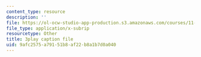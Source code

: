 ```yaml
---
content_type: resource
description: ''
file: https://ol-ocw-studio-app-production.s3.amazonaws.com/courses/11-384-malaysia-sustainable-cities-practicum-spring-2018/9afc2575a79151b8af22b8a1b7d0a040_PfxuFD4ML9s.vtt
file_type: application/x-subrip
resourcetype: Other
title: 3play caption file
uid: 9afc2575-a791-51b8-af22-b8a1b7d0a040
---
```

